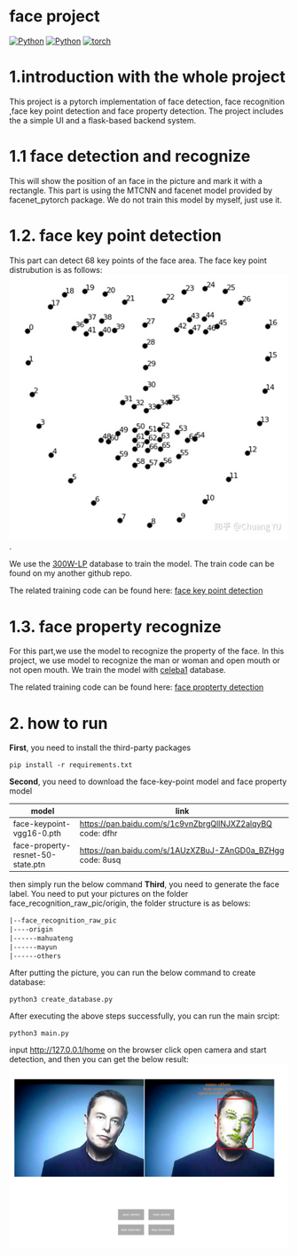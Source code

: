# face project

[![Python](https://img.shields.io/static/v1?label=build&message=passing&color=green)](https://www.python.org/)
[![Python](https://img.shields.io/static/v1?label=python&message=3.8.12&color=blue)](https://www.python.org/)
[![torch](https://img.shields.io/static/v1?label=torch&message=1.8.1&color=blue)](https://pytorch.org/)

# 1.introduction with the whole project
This project is a pytorch implementation of face detection, face recognition ,face key point detection
and face property detection. The project includes the a simple UI and a flask-based backend system.

# 1.1 face detection and recognize
This will show the position of an face in the picture and mark it with a rectangle.
This part is using the MTCNN and facenet model provided by facenet_pytorch package.
We do not train this model by myself, just use it.

# 1.2. face key point detection
This part can detect 68 key points  of the face area. The face key point distrubution is as follows:
![img.png](document/pic/img1.png).

We use the [300W-LP](http://www.cbsr.ia.ac.cn/users/xiangyuzhu/projects/3ddfa/main.htm) database to train the model.
The train code can be found on my another github repo.

The related training code can be found here: [face key point detection](https://github.com/zgjsxx/face-key-point-pytorch)



# 1.3. face property recognize
For this part,we use the model to recognize the property of the face. In this project, we use model to recognize
the man or woman and open mouth or not open mouth.
We train the model with [celeba1](http://mmlab.ie.cuhk.edu.hk/projects/CelebA.html) database.

The related training code can be found here: [face propterty detection](https://github.com/zgjsxx/face-property-detection-pytorch)

# 2. how to run
**First**, you need to install the third-party packages
```
pip install -r requirements.txt
```
**Second**, you need to download the face-key-point model and face property model

|  model       | link     |
|  ----  | ----  |
| face-keypoint-vgg16-0.pth  | https://pan.baidu.com/s/1c9vnZbrgQllNJXZ2alqyBQ code: dfhr |
| face-property-resnet-50-state.ptn  | https://pan.baidu.com/s/1AUzXZBuJ-ZAnGD0a_BZHgg code: 8usq |

then simply run the below command
**Third**, you need to generate the face label.
You need to put your pictures on the folder face_recognition_raw_pic/origin, the folder structure is as belows:
```
|--face_recognition_raw_pic
|----origin
|------mahuateng
|------mayun
|------others
```
After putting the picture, you can run the below command to create database:
```
python3 create_database.py
```

After executing the above steps successfully, you can run the main srcipt:

```
python3 main.py
```

input http://127.0.0.1/home on the browser
click open camera and start detection, and then you can get the below result:
![img.png](document/pic/img2.png)





